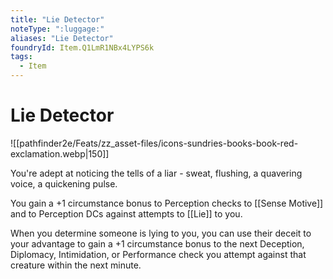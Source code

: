 ```yaml
---
title: "Lie Detector"
noteType: ":luggage:"
aliases: "Lie Detector"
foundryId: Item.Q1LmR1NBx4LYPS6k
tags:
  - Item
---
```


# Lie Detector
![[pathfinder2e/Feats/zz_asset-files/icons-sundries-books-book-red-exclamation.webp|150]]

You're adept at noticing the tells of a liar - sweat, flushing, a quavering voice, a quickening pulse.

You gain a +1 circumstance bonus to Perception checks to [[Sense Motive]] and to Perception DCs against attempts to [[Lie]] to you.

When you determine someone is lying to you, you can use their deceit to your advantage to gain a +1 circumstance bonus to the next Deception, Diplomacy, Intimidation, or Performance check you attempt against that creature within the next minute.

